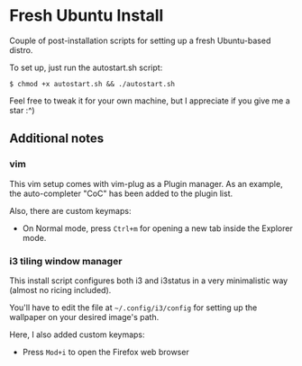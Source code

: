 # Fresh Ubuntu Install

Couple of post-installation scripts for setting up a fresh Ubuntu-based distro.

To set up, just run the autostart.sh script:

```
$ chmod +x autostart.sh && ./autostart.sh
```

Feel free to tweak it for your own machine, but I appreciate if you give me a star :^)

## Additional notes

### vim

This vim setup comes with vim-plug as a Plugin manager. As an example, the auto-completer "CoC" has been added to the plugin list.

Also, there are custom keymaps:

+ On Normal mode, press `Ctrl+m` for opening a new tab inside the Explorer mode.

### i3 tiling window manager

This install script configures both i3 and i3status in a very minimalistic way (almost no ricing included).

You'll have to edit the file at `~/.config/i3/config` for setting up the wallpaper on your desired image's path.

Here, I also added custom keymaps:

+ Press `Mod+i` to open the Firefox web browser
